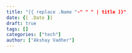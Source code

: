 ```yaml
---
title: "{{ replace .Name "-" " " | title }}"
date: {{ .Date }}
draft: true
tags: []
categories: ["tech"]
author: ["Akshay Vadher"]
---
```


